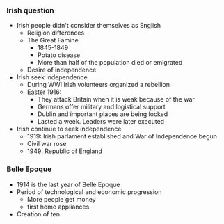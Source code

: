 ### Irish question
- Irish people didn't consider themselves as English
	- Religion differences
	- The Great Famine 
		- 1845-1849
		- Potato disease
		- More than half of the population died or emigrated
	- Desire of independence
- Irish seek independence 
	- During WWI Irish volunteers organized a rebellion
	- Easter 1916:
		- They attack Britain when it is weak because of the war
		- Germans offer military and logistical support
		- Dublin and important places are being locked
		- Lasted a week. Leaders were later executed
- Irish continue to seek independence
	- 1919: Irish parlament established and War of Independence begun
	- Civil war rose
	- 1949: Republic of England

### Belle Epoque
- 1914 is the last year of Belle Epoque
- Period of technological and economic progression
	- More people get money
	- first home appliances
- Creation of ten